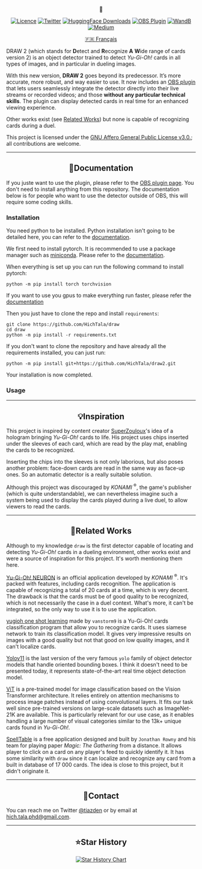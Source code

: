 <div align="center">
    <p>
        👀
        <!img src="">
    </p>


<div>

[![Licence](https://img.shields.io/pypi/l/ultralytics)](LICENSE)
[![Twitter](https://badgen.net/badge/icon/twitter?icon=twitter&label)](https://twitter.com/tiazden)
[![HuggingFace Downloads](https://img.shields.io/badge/dynamic/json?url=https%3A%2F%2Fhuggingface.co%2Fapi%2Fmodels%2FHichTala%2Fdraw2&query=%24.downloads&logo=huggingface&label=downloads&color=%23FFD21E)](https://huggingface.co/HichTala/draw2)
[![OBS Plugin](https://img.shields.io/badge/-obs_plugin-302E31?logo=obsstudio&labelColor=555&color=%23302E31)](https://github.com/HichTala/draw2-obsplugin)
[![WandB](https://img.shields.io/badge/visualize_in-W%26B-yellow?logo=weightsandbiases&color=%23FFBE00)](https://wandb.ai/hich_/draw)
[![Medium](https://img.shields.io/badge/Medium-12100E?style=flat&logo=medium&logoColor=white)](https://medium.com/@hich.tala.phd/how-i-trained-a-model-to-detect-and-recognise-a-wide-range-of-yu-gi-oh-cards-6ea71da007fd)


[🇫🇷 Français](README_fr.md)


</div>

</div>

DRAW 2 (which stands for **D**etect and **R**ecognize **A** **W**ide range of cards version 2) is an object detector
trained to detect _Yu-Gi-Oh!_ cards in all types of images, and in particular in dueling images.

With this new version, **DRAW 2** goes beyond its predecessor. It’s more accurate, more robust, and way easier to use. 
It now includes an [OBS plugin](https://github.com/HichTala/draw2-obsplugin) that lets users seamlessly integrate the 
detector directly into their live streams or recorded videos; and those **without any particular technical skills**.
The plugin can display detected cards in real time for an enhanced viewing experience.

Other works exist (see [Related Works](#div-aligncenterrelated-worksdiv)) but none is capable of recognizing cards during a duel.

This project is licensed under the [GNU Affero General Public License v3.0.](LICENCE); all contributions are welcome.

---
## <div align="center">📄Documentation</div>

If you juste want to use the plugin, please refer to the [OBS plugin page](https://github.com/HichTala/draw2-obsplugin).
You don't need to install anything from this repository. 
The documentation below is for people who want to use the detector outside of OBS, this will require some coding skills.

### Installation

You need python to be installed. Python installation isn't going to be detailed here, you can refer to the [documentation](https://www.python.org/).

We first need to install pytorch. It is recommended to use a package manager such as [miniconda](https://docs.conda.io/projects/miniconda/en/latest/). 
Please refer to the [documentation](https://docs.conda.io/projects/miniconda/en/latest/).

When everything is set up you can run the following command to install pytorch:
```shell
python -m pip install torch torchvision
```
If you want to use you gpus to make everything run faster, please refer the [documentation](https://pytorch.org/get-started/locally/)

Then you just have to clone the repo and install `requirements`:
```shell
git clone https://github.com/HichTala/draw
cd draw
python -m pip install -r requirements.txt
```

If you don't want to clone the repository and have already all the requirements installed, you can just run:
```shell
python -m pip install git+https://github.com/HichTala/draw2.git
```

Your installation is now completed.

### Usage

---
## <div align="center">💡Inspiration</div>

This project is inspired by content creator [SuperZouloux](https://www.youtube.com/watch?v=64-LfbggqKI)'s idea of a hologram bringing _Yu-Gi-Oh!_ cards to life. 
His project uses chips inserted under the sleeves of each card, 
which are read by the play mat, enabling the cards to be recognized.

Inserting the chips into the sleeves is not only laborious, but also poses another problem: 
face-down cards are read in the same way as face-up ones. 
So an automatic detector is a really suitable solution.

Although this project was discouraged by _KONAMI_ <sup>®</sup>, the game's publisher (which is quite understandable),
we can nevertheless imagine such a system being used to display the cards played during a live duel, 
to allow viewers to read the cards.

---
## <div align="center">🔗Related Works</div>

Although to my knowledge `draw` is the first detector capable of locating and detecting _Yu-Gi-Oh!_ cards in a dueling environment, 
other works exist and were a source of inspiration for this project. It's worth mentioning them here.

[Yu-Gi-Oh! NEURON](https://www.konami.com/games/eu/fr/products/yugioh_neuron/) is an official application developed by _KONAMI_ <sup>®</sup>.
It's packed with features, including cards recognition. The application is capable of recognizing a total of 20 cards at a time, which is very decent. 
The drawback is that the cards must be of good quality to be recognized, which is not necessarily the case in a duel context. 
What's more, it can't be integrated, so the only way to use it is to use the application.

[yugioh one shot learning](https://github.com/vanstorm9/yugioh-one-shot-learning) made by `vanstorm9` is a 
Yu-Gi-Oh! cards classification program that allow you to recognize cards. It uses siamese network to train its classification
model. It gives very impressive results on images with a good quality but not that good on low quality images, and it 
can't localize cards.

[Yolov11](https://github.com/ultralytics/ultralytics) is the last version of the very famous `yolo` family of object detector models that handle oriented bounding boxes.
I think it doesn't need to be presented today, it represents state-of-the-art real time object detection model.

[ViT](https://arxiv.org/pdf/2010.11929.pdf) is a pre-trained model for image classification based on the Vision Transformer architecture. 
It relies entirely on attention mechanisms to process image patches instead of using convolutional layers. 
It fits our task well since pre-trained versions on large-scale datasets such as ImageNet-21K are available. 
This is particularly relevant for our use case, as it enables handling a large number of visual categories similar to the 13k+ unique cards found in _Yu-Gi-Oh!_.

[SpellTable](https://spelltable.wizards.com/) is a free application designed and built by `Jonathan Rowny` and his team for playing paper _Magic: The Gathering_ from a distance. 
It allows player to click on a card on any player's feed to quickly identify it. 
It has some similarity with `draw` since it can localize and recognize any card from a built in database of 17 000 cards.
The idea is close to this project, but it didn't originate it.

---
## <div align="center">💬Contact</div>

You can reach me on Twitter [@tiazden](https://twitter.com/tiazden) or by email at [hich.tala.phd@gmail.com](mailto:hich.tala.phd@gmail.com).

---
## <div align="center">⭐Star History</div>

<div align="center">
<a href="https://www.star-history.com/#hichtala/draw2&type=date&legend=top-left">
 <picture>
   <source media="(prefers-color-scheme: dark)" srcset="https://api.star-history.com/svg?repos=hichtala/draw2&type=date&theme=dark&legend=top-left" />
   <source media="(prefers-color-scheme: light)" srcset="https://api.star-history.com/svg?repos=hichtala/draw2&type=date&legend=top-left" />
   <img alt="Star History Chart" src="https://api.star-history.com/svg?repos=hichtala/draw2&type=date&legend=top-left" />
 </picture>
</a>
</div>
